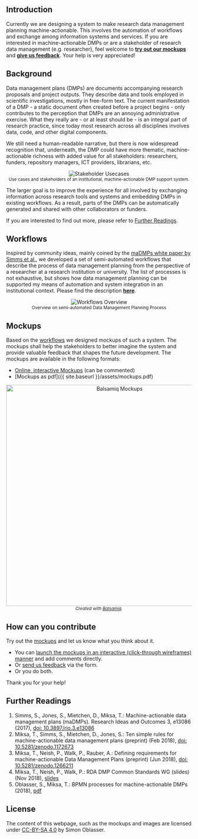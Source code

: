 ## Introduction
Currently we are designing a system to make research data management planning machine-actionable. This involves the automation of workflows and exchange among information systems and services. If you are interested in machine-actionable DMPs or are a stakeholder of research data management (e.g. researcher), feel welcome to [**try out our mockups**](#mockups) and [**give us feedback**](#how-can-you-contribute). Your help is very appreciated!

## Background
Data management plans (DMPs) are documents accompanying research proposals and project outputs. They describe data and tools employed in scientific investigations, mostly in free-form text.
The current manifestation of a DMP - a static document often created before a project begins - only contributes to the perception that DMPs are an annoying administrative exercise. What they really are - or at least should be - is an integral part of research practice, since today most research across all disciplines involves data, code, and other digital components.

We still need a human-readable narrative, but there is now widespread recognition that, underneath, the DMP could have more thematic, machine-actionable richness with added value for all stakeholders: researchers, funders, repository managers, ICT providers, librarians, etc.

<p align="center">
	<img src="{{ site.baseurl }}/assets/stakeholder_usecases.png" alt="Stakeholder Usecases"/>
	<br>
	<small>Use cases and stakeholders of an institutional, machine-actionable DMP support system.</small>
</p>

The larger goal is to improve the experience for all involved by exchanging information across research tools and systems and embedding DMPs in existing workflows. As a result, parts of the DMPs can be automatically generated and shared with other collaborators or funders.

If you are interested to find out more, please refer to [Further Readings](#further-readings).

## Workflows
Inspired by community ideas, mainly coined by the [maDMPs white paper by Simms et al.](https://doi.org/10.3897/rio.3.e13086), we developed a set of semi-automated workflows that describe the process of data management planning from the perspective of a researcher at a research institution or university. The list of processes is not exhaustive, but shows how data management planning can be supported my means of automation and system integration in an institutional context. Please find the description [**here**](http://rda-ws-tpdl2018.sysresearch.org/documents/2018-TPDL-Porto-Handout-BPMN.pdf).

<p align="center">
	<img src="{{ site.baseurl }}/assets/workflows_overview.png" alt="Workflows Overview"/>
	<br>
	<small>Overview on semi-automated Data Management Planning Process</small>
</p>

## Mockups
Based on the [workflows](#workflows) we designed mockups of such a system. The mockups shall help the stakeholders to better imagine the system and provide valuable feedback that shapes the future development. The mockups are available in the following formats:
- [Online, interactive Mockups](https://balsamiq.cloud/syaiodq/pmy3rqs) (can be commented)
- [Mockups as pdf]({{ site.baseurl }}/assets/mockups.pdf)

<p align="center">
	<a href="https://balsamiq.cloud/syaiodq/pmy3rqs">
		<img src="{{ site.baseurl }}/assets/dmap_home.png" width="600" alt="Balsamiq Mockups"/>
	</a>
	<br>
	<em><small> Created with <a href="https://balsamiq.com">Balsamiq</a>.</small></em>
</p>

## How can you contribute
Try out the [mockups](#mockups) and let us know what you think about it.
- You can [launch the mockups in an interactive (click-through wireframes) manner](https://balsamiq.cloud/syaiodq/pmy3rqs) and add comments directly.
- Or [send us feedback](https://docs.google.com/forms/d/e/1FAIpQLSf-vBKKPRhoe-E4-U9s3-VHB7w4345iLm72AYA3E-PTTT925Q/viewform?usp=sf_link) via the form.
- Or you do both.

Thank you for your help!

## Further Readings
1. Simms, S., Jones, S., Mietchen, D., Miksa, T.: Machine-actionable data management plans (maDMPs). Research Ideas and Outcomes 3, e13086 (2017), [doi: 10.3897/rio.3.e13086](https://doi.org/10.3897/rio.3.e13086)
2. Miksa, T., Simms, S., Mietchen, D., Jones, S.: Ten simple rules for machine-actionable data management plans (preprint) (Feb 2018), [doi: 10.5281/zenodo.1172673](https://doi.org/10.5281/zenodo.1172673)
3. Miksa, T., Neish, P., Walk, P., Rauber, A.: Defining requirements for machine-actionable Data Management Plans (preprint) (Jun 2018), [doi: 10.5281/zenodo.1266211](https://doi.org/10.5281/zenodo.1266211)
4. Miksa, T., Neish, P., Walk, P.: RDA DMP Common Standards WG (slides) (Nov 2018), [slides](https://www.rd-alliance.org/system/files/documents/2018-RDA-DMP-Plenary-Gaborone.pdf)
5. Oblasser, S., Miksa, T.: BPMN processes for machine-actionable DMPs (2018), [pdf](http://rda-ws-tpdl2018.sysresearch.org/documents/2018-TPDL-Porto-Handout-BPMN.pdf)

## License
The content of this webpage, such as the mockups and images are licensed under [CC-BY-SA 4.0](https://creativecommons.org/licenses/by-sa/4.0/) by Simon Oblasser.

